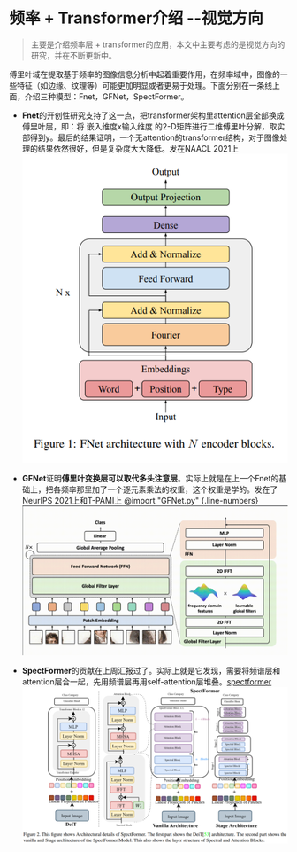# 频率 + Transformer介绍 --视觉方向
> 主要是介绍频率层 + transformer的应用，本文中主要考虑的是视觉方向的研究，并在不断更新中。

傅里叶域在提取基于频率的图像信息分析中起着重要作用，在频率域中，图像的一些特征（如边缘、纹理等）可能更加明显或者更易于处理。下面分别在一条线上面，介绍三种模型：Fnet，GFNet，SpectFormer。

- **Fnet**的开创性研究支持了这一点，把transformer架构里attention层全部换成傅里叶层，即：将 嵌入维度x输入维度 的2-D矩阵进行二维傅里叶分解，取实部得到y。最后的结果证明，一个无attention的transformer结构，对于图像处理的结果依然很好，但是复杂度大大降低。发在NAACL 2021上
![fly](image/Fnet.png)


- **GFNet**证明**傅里叶变换层可以取代多头注意层**。实际上就是在上一个Fnet的基础上，把各频率那里加了一个逐元素乘法的权重，这个权重是学的。发在了NeurIPS 2021上和T-PAMI上
@import "GFNet.py" {.line-numbers}
![Wfly](image/GFNet.png)


- **SpectFormer**的贡献在上周汇报过了。实际上就是它发现，需要将频谱层和attention层合一起，先用频谱层再用self-attention层堆叠。[spectformer](Frequency_Transformer/SpectFormer_freq_att.md)
![swin_att](image/spectformer_model.png)


